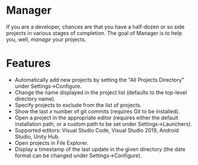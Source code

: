 ﻿# Manager

If you are a developer, chances are that you have a half-dozen or so side projects in various stages of completion. The goal of Manager is to help you, well, _manage_ your projects.

# Features
- Automatically add new projects by setting the "All Projects Directory" under Settings->Configure.
- Change the name displayed in the project list (defaults to the top-level directory name).
- Specify projects to exclude from the list of projects.
- Show the last _x_ number of git commits (requires Git to be installed).
- Open a project in the appropriate editor (requires either the default installation path, or a custom path to be set under Settings->Launchers).
 - Supported editors: Visual Studio Code, Visual Studio 2019, Android Studio, Unity Hub.
- Open projects in File Explorer.
- Display a timestamp of the last update in the given directory (the date format can be changed under Settings->Configure).